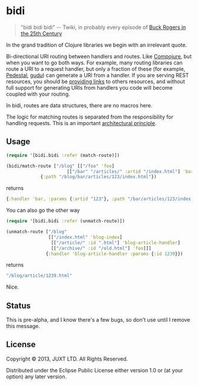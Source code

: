 # bidi

> "bidi bidi bidi" -- Twiki, in probably every episode of
  [Buck Rogers in the 25th Century](http://en.wikipedia.org/wiki/Buck_Rogers_in_the_25th_Century_%28TV_series%29)

In the grand tradition of Clojure libraries we begin with an irrelevant
quote.

Bi-directional URI routing between handlers and routes. Like [Compojure](https://github.com/weavejester/compojure),
but when you want to go both ways. For example, many routing libraries
can route a URI to a request handler, but only a fraction of these (for
example, [Pedestal](http://pedestal.io),
[gudu](https://github.com/thatismatt/gudu)) can generate a URI from a
handler. If you are serving REST resources, you should be
[providing links](http://en.wikipedia.org/wiki/HATEOAS) to others
resources, and without full support for generating URIs from handlers
you code will become coupled with your routing.

In bidi, routes are data structures, there are no macros here.

The logic for matching routes is separated from the responsibility for
handling requests. This is an important
[architectural principle](http://www.infoq.com/presentations/Simple-Made-Easy).

## Usage

```clojure
(require '[bidi.bidi :refer (match-route)])

(bidi/match-route ["/blog" [["/foo" 'foo]
                       [["/bar" "/articles/" :artid "/index.html"] 'bar]]]
             {:path "/blog/bar/articles/123/index.html"})
```

returns

```clojure
{:handler 'bar, :params {:artid "123"}, :path "/bar/articles/123/index.html"}
```

You can also go the other way

```clojure
(require '[bidi.bidi :refer (unmatch-route)])

(unmatch-route ["/blog"
                [["/index.html" 'blog-index]
                 [["/article/" :id ".html"] 'blog-article-handler]
                 [["/archive/" :id "/old.html"] 'foo]]]
               {:handler 'blog-article-handler :params {:id 1239}})
```

returns

```clojure
"/blog/article/1239.html"
```

Nice.

## Status

This is pre-alpha, and I know there's a few bugs, so don't use until I remove this message.

## License

Copyright © 2013, JUXT LTD. All Rights Reserved.

Distributed under the Eclipse Public License either version 1.0 or (at
your option) any later version.

